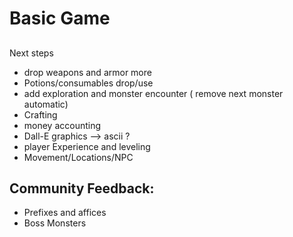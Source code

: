 # Basic Game

##
Next steps
* drop weapons and armor more
* Potions/consumables  drop/use
* add exploration and monster encounter ( remove next monster automatic)
* Crafting
* money accounting
* Dall-E graphics --> ascii ?
* player Experience and leveling
* Movement/Locations/NPC


## Community Feedback:

* Prefixes and affices
* Boss Monsters